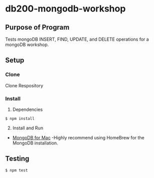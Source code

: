 # db200-mongodb-workshop

## Purpose of Program
Tests mongoDB INSERT, FIND, UPDATE, and DELETE operations for a mongoDB workshop.

## Setup

### Clone
Clone Respository
### Install
1. Dependencies
```
$ npm install
```
2. Install and Run
* [MongoDB for Mac](https://treehouse.github.io/installation-guides/mac/mongo-mac.html)
 -Highly recommend using HomeBrew for the  MongoDB installation.

## Testing
```
$ npm test
```